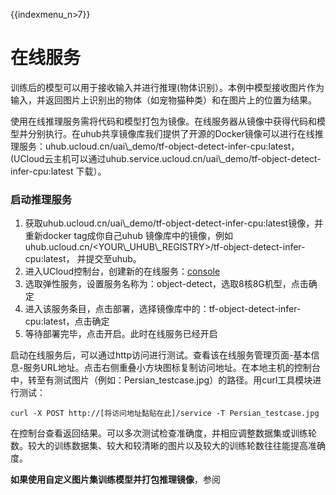 {{indexmenu_n>7}}

# 在线服务

训练后的模型可以用于接收输入并进行推理(物体识别）。本例中模型接收图片作为输入，并返回图片上识别出的物体（如宠物猫种类）和在图片上的位置为结果。

使用在线推理服务需将代码和模型打包为镜像。在线服务器从镜像中获得代码和模型并分别执行。在uhub共享镜像库我们提供了开源的Docker镜像可以进行在线推理服务：uhub.ucloud.cn/uai\\\_demo/tf-object-detect-infer-cpu:latest，
(UCloud云主机可以通过uhub.service.ucloud.cn/uai\\\_demo/tf-object-detect-infer-cpu:latest
下载）。

### 启动推理服务

1.  获取uhub.ucloud.cn/uai\\\_demo/tf-object-detect-infer-cpu:latest镜像，并重新docker
    tag成你自己uhub
    镜像库中的镜像，例如uhub.ucloud.cn/\<YOUR\\\_UHUB\\\_REGISTRY\>/tf-object-detect-infer-cpu:latest，
    并提交至uhub。
2.  进入UCloud控制台，创建新的在线服务：[console](/ai/uai-inference/use/new/console)
3.  选取弹性服务，设置服务名称为：object-detect，选取8核8G机型，点击确定
4.  进入该服务条目，点击部署，选择镜像库中的：tf-object-detect-infer-cpu:latest，点击确定
5.  等待部署完毕，点击开启。此时在线服务已经开启

启动在线服务后，可以通过http访问进行测试。查看该在线服务管理页面-基本信息-服务URL地址。点击右侧重叠小方块图标复制访问地址。在本地主机的控制台中，转至有测试图片（例如：Persian\_testcase.jpg）的路径。用curl工具模块进行测试：

    curl -X POST http://[将访问地址黏贴在此]/service -T Persian_testcase.jpg

在控制台查看返回结果。可以多次测试检查准确度，并相应调整数据集或训练轮数。较大的训练数据集、较大和较清晰的图片以及较大的训练轮数往往能提高准确度。

**如果使用自定义图片集训练模型并打包推理镜像**，参阅[](/ai/uai-train/cases/obj-detect-tf/obj-packing)
